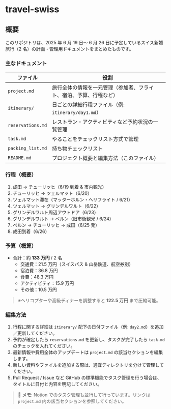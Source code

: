 # travel-swiss

## 概要
このリポジトリは、2025 年 6 月 19 日〜 6 月 26 日に予定しているスイス新婚旅行（2 名）の計画・管理用ドキュメントをまとめたものです。

### 主なドキュメント
| ファイル | 役割 |
|----------|------|
| `project.md` | 旅行全体の情報を一元管理（参加者、フライト、宿泊、予算、行程など） |
| `itinerary/` | 日ごとの詳細行程ファイル（例: `itinerary/day1.md`） |
| `reservations.md` | レストラン・アクティビティなど予約状況の一覧管理 |
| `task.md` | やることをチェックリスト方式で管理 |
| `packing_list.md` | 持ち物チェックリスト |
| `README.md` | プロジェクト概要と編集方法（このファイル） |

### 行程（概要）
1. 成田 → チューリッヒ（6/19 到着 & 市内観光）  
2. チューリッヒ → ツェルマット（6/20）  
3. ツェルマット滞在（マッターホルン・ヘリフライト / 6/21）  
4. ツェルマット → グリンデルワルト（6/22）  
5. グリンデルワルト周辺アウトドア（6/23）  
6. グリンデルワルト → ベルン（旧市街観光 / 6/24）  
7. ベルン → チューリッヒ → 成田（6/25 発）  
8. 成田到着（6/26）

### 予算（概算）
- 合計：約 **133 万円** / 2 名  
  - 交通費：21.5 万円（スイスパス & 山岳鉄道、航空券別）  
  - 宿泊費：36.8 万円  
  - 食費：48.3 万円  
  - アクティビティ：15.9 万円  
  - その他：10.5 万円  
> ※ヘリコプターや高級ディナーを調整すると **122.5 万円** まで圧縮可能。

### 編集方法
1. 行程に関する詳細は `itinerary/` 配下の日付ファイル（例: `day2.md`）を追加／更新してください。  
2. 予約が確定したら `reservations.md` を更新し、タスクが完了したら `task.md` のチェックを入れてください。  
3. 最新情報や費用全体のアップデートは `project.md` の該当セクションを編集します。  
4. 新しい資料やファイルを追加する際は、適宜ディレクトリを分けて管理してください。  
5. Pull Request / Issue など GitHub の標準機能でタスク管理を行う場合は、タイトルに日付と内容を明記してください。

> 🔖 **メモ**: Notion でのタスク管理も並行して行っています。リンクは `project.md` 内の該当セクションを参照してください。